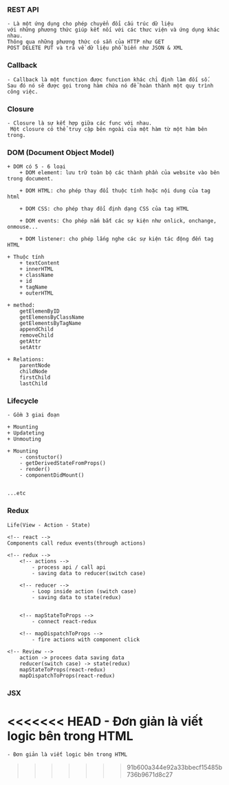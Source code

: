 <!-- yarn add express -->
<!-- yarn server -->
<!-- yarn start -->

### REST API
    - Là một ứng dụng cho phép chuyển đổi cấu trúc dữ liệu 
    với những phương thức giúp kết nối với các thưc viện và ứng dụng khác nhau.
    Thông qua những phương thức có sẵn của HTTP như GET 
    POST DELETE PUT và trả về dữ liệu phổ biến như JSON & XML

### Callback
    - Callback là một function được function khác chỉ định làm đối số. 
    Sau đó nó sẽ được gọi trong hàm chứa nó để hoàn thành một quy trình công việc.

### Closure
    - Closure là sự kết hợp giữa các func với nhau.
     Một closure có thể truy cập bên ngoài của một hàm từ một hàm bên trong.

### DOM (Document Object Model)

    + DOM có 5 - 6 loại
        + DOM element: lưu trữ toàn bộ các thành phần của website vào bên trong document.

        + DOM HTML: cho phép thay đổi thuộc tính hoặc nội dung của tag html
        
        + DOM CSS: cho phép thay đổi định dạng CSS của tag HTML

        + DOM events: Cho phép nắm bắt các sự kiện như onlick, onchange, onmouse...

        + DOM listener: cho phép lắng nghe các sự kiện tác động đến tag HTML

    + Thuộc tính
        + textContent
        + innerHTML
        + className
        + id
        + tagName
        + outerHTML

    + method:
        getElemenByID
        getElemensByClassName
        getElementsByTagName
        appendChild
        removeChild
        getAttr
        setAttr
    
    + Relations:
        parentNode
        childNode
        firstChild
        lastChild

### Lifecycle 
    - Gồm 3 giai đoạn

    + Mounting
    + Updateting
    + Unmouting

    + Mounting
        - constuctor()
        - getDerivedStateFromProps()
        - render()
        - componentDidMount()


    ...etc

### Redux
    Life(View - Action - State)

    <!-- react -->
    Components call redux events(through actions)

    <!-- redux -->
        <!-- actions -->
            - process api / call api
            - saving data to reducer(switch case)

        <!-- reducer -->
            - Loop inside action (switch case)
            - saving data to state(redux)


        <!-- mapStateToProps -->
            - connect react-redux

        <!-- mapDispatchToProps -->
            - fire actions with component click

    <!-- Review -->
        action -> procees data saving data
        reducer(switch case) -> state(redux)
        mapStateToProps(react-redux)
        mapDispatchToProps(react-redux)

### JSX
<<<<<<< HEAD
    - Đơn giản là viết logic bên trong HTML
=======
    - Đơn giản là viết logic bên trong HTML
>>>>>>> 91b600a344e92a33bbecf15485b736b9671d8c27
